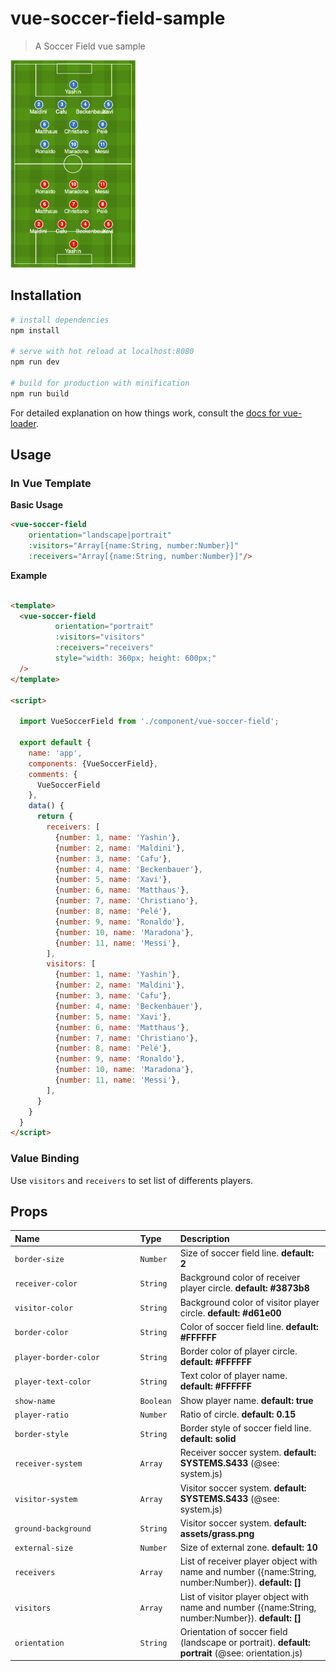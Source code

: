 # vue-soccer-field-sample

> A Soccer Field vue sample

<img src="https://raw.githubusercontent.com/platone/vue-soccer-field/main/screenshot/vue-soccer-field-1.png" width="200" />

## Installation

``` bash
# install dependencies
npm install

# serve with hot reload at localhost:8080
npm run dev

# build for production with minification
npm run build
```

For detailed explanation on how things work, consult the [docs for vue-loader](http://vuejs.github.io/vue-loader).

## Usage

### In Vue Template

**Basic Usage**
```html
<vue-soccer-field 
	orientation="landscape|portrait" 
	:visitors="Array[{name:String, number:Number}]" 
	:receivers="Array[{name:String, number:Number}]"/>
```

**Example**
```html

<template>
  <vue-soccer-field
          orientation="portrait"
          :visitors="visitors"
          :receivers="receivers"
          style="width: 360px; height: 600px;"
  />
</template>

<script>

  import VueSoccerField from './component/vue-soccer-field';

  export default {
    name: 'app',
    components: {VueSoccerField},
    comments: {
      VueSoccerField
    },
    data() {
      return {
        receivers: [
          {number: 1, name: 'Yashin'},
          {number: 2, name: 'Maldini'},
          {number: 3, name: 'Cafu'},
          {number: 4, name: 'Beckenbauer'},
          {number: 5, name: 'Xavi'},
          {number: 6, name: 'Matthaus'},
          {number: 7, name: 'Christiano'},
          {number: 8, name: 'Pelé'},
          {number: 9, name: 'Ronaldo'},
          {number: 10, name: 'Maradona'},
          {number: 11, name: 'Messi'},
        ],
        visitors: [
          {number: 1, name: 'Yashin'},
          {number: 2, name: 'Maldini'},
          {number: 3, name: 'Cafu'},
          {number: 4, name: 'Beckenbauer'},
          {number: 5, name: 'Xavi'},
          {number: 6, name: 'Matthaus'},
          {number: 7, name: 'Christiano'},
          {number: 8, name: 'Pelé'},
          {number: 9, name: 'Ronaldo'},
          {number: 10, name: 'Maradona'},
          {number: 11, name: 'Messi'},
        ],
      }
    }
  }
</script>

```

### Value Binding
Use `visitors` and `receivers` to set list of differents players.


## Props

| Name&nbsp;&nbsp;&nbsp;&nbsp;&nbsp;&nbsp;&nbsp;&nbsp;&nbsp;&nbsp;&nbsp;&nbsp;&nbsp;&nbsp;&nbsp;&nbsp;&nbsp;&nbsp;&nbsp;&nbsp;&nbsp;&nbsp;&nbsp;&nbsp;&nbsp;&nbsp;&nbsp;&nbsp;&nbsp;&nbsp;&nbsp;&nbsp;&nbsp;&nbsp;&nbsp;&nbsp;&nbsp;&nbsp;&nbsp; | Type | Description |
| ---------------------- | :-------- | :--- |
| `border-size`          | `Number`  | Size of soccer field line. **default: 2**  |
| `receiver-color`       | `String`  | Background color of receiver player circle. **default: #3873b8**  |
| `visitor-color`  	     | `String`  | Background color of visitor player circle. **default: #d61e00**  |
| `border-color`  	     | `String`  | Color of soccer field line. **default: #FFFFFF**  |
| `player-border-color`  | `String`  | Border color of player circle. **default: #FFFFFF**  |
| `player-text-color`  	 | `String`  | Text color of player name. **default: #FFFFFF**  |
| `show-name`            | `Boolean` | Show player name. **default: true**  |
| `player-ratio`         | `Number`  | Ratio of circle. **default: 0.15**  |
| `border-style`         | `String`  | Border style of soccer field line. **default: solid**  |
| `receiver-system`      | `Array`   | Receiver soccer system. **default: SYSTEMS.S433**  (@see: system.js) |
| `visitor-system`       | `Array`   | Visitor soccer system. **default: SYSTEMS.S433**  (@see: system.js) |
| `ground-background`    | `String`  | Visitor soccer system. **default: assets/grass.png** |
| `external-size`        | `Number`  | Size of external zone. **default: 10** |
| `receivers`            | `Array`   | List of receiver player object with name and number ({name:String, number:Number}). **default: []** |
| `visitors`             | `Array`   | List of visitor player object with name and number ({name:String, number:Number}). **default: []** |
| `orientation`          | `String`  | Orientation of soccer field (landscape or portrait). **default: portrait**  (@see: orientation.js) |
